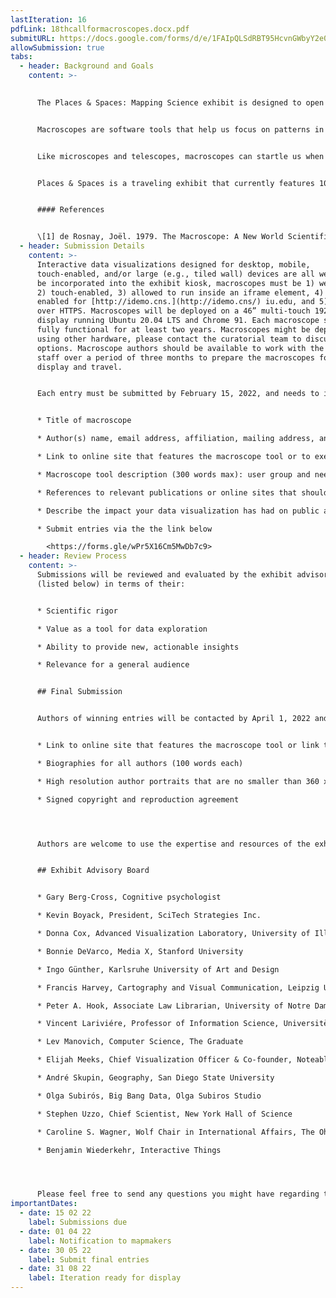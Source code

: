 ```yaml
---
lastIteration: 16
pdfLink: 18thcallformacroscopes.docx.pdf
submitURL: https://docs.google.com/forms/d/e/1FAIpQLSdRBT95HcvnGWbyY2e0guu7eHnp50JnSBDTGSO_YHvXfj0iJw/viewform
allowSubmission: true
tabs:
  - header: Background and Goals
    content: >-
      

      The Places & Spaces: Mapping Science exhibit is designed to open people’s minds and hearts to the value, complexity, and beauty of science and technology. We are inviting authors of interactive data visualizations, also called macroscopes, to submit their work for inclusion in the Places & Spaces: Mapping Science exhibit.


      Macroscopes are software tools that help us focus on patterns in data that are too large or complex to see with the naked eye. The idea of the macroscope was explored in 1979 by Joël de Rosnay in a book titled The Macroscope: A New World Scientific System \[1]. To meet the challenges posed by the rapidly increasing abundance, diversity, and complexity of information, de Rosnay proposed the macroscope, a tool for observing “what is at once too great, too slow, and too complex for our eyes.”


      Like microscopes and telescopes, macroscopes can startle us when we point them at objects we thought we already knew. Through their lens, we may see familiar structures in a new light or gain a fresh perspective on an old process. This year’s call for submissions to the Places & Spaces exhibit celebrates the decidedly scopic feature of macroscopes. Simply put, we are looking for interactive visualizations that disrupt our old habits of seeing, that challenge our common patterns of perception in order that we might see something anew. To do so, they may use novel datasets and algorithms or employ innovative user interface designs. 


      Places & Spaces is a traveling exhibit that currently features 100 maps and 28 interactive macroscopes from a wide range of disciplines. Since 2005, the exhibit has traveled to 28 countries and appeared in various formats at over 382 venues and events, including the Davos Economic Forum, National Academy of Sciences, and the New York Public Library. News coverage has appeared in Nature, Science, USA Today, and Wired.


      #### References


      \[1] de Rosnay, Joël. 1979. The Macroscope: A New World Scientific System. New York: Harper & Row.
  - header: Submission Details
    content: >-
      Interactive data visualizations designed for desktop, mobile,
      touch-enabled, and/or large (e.g., tiled wall) devices are all welcome. To
      be incorporated into the exhibit kiosk, macroscopes must be 1) web-based,
      2) touch-enabled, 3) allowed to run inside an iframe element, 4) have CORS
      enabled for [http://idemo.cns.](http://idemo.cns/) iu.edu, and 5) served
      over HTTPS. Macroscopes will be deployed on a 46” multi-touch 1920 x 1080
      display running Ubuntu 20.04 LTS and Chrome 91. Each macroscope should be
      fully functional for at least two years. Macroscopes might be deployed
      using other hardware, please contact the curatorial team to discuss
      options. Macroscope authors should be available to work with the exhibit
      staff over a period of three months to prepare the macroscopes for public
      display and travel.


      Each entry must be submitted by February 15, 2022, and needs to include:


      * Title of macroscope

      * Author(s) name, email address, affiliation, mailing address, and social media handles

      * Link to online site that features the macroscope tool or to executable code

      * Macroscope tool description (300 words max): user group and needs served, data used, data analysis performed, visualization techniques applied, and main insights gained. Please also outline the vision that this new macroscope embodies.

      * References to relevant publications or online sites that should be cited, links to related projects or works

      * Describe the impact your data visualization has had on public awareness, social policy, or political action.

      * Submit entries via the the link below 

        <https://forms.gle/wPr5X16Cm5MwDb7c9>
  - header: Review Process
    content: >-
      Submissions will be reviewed and evaluated by the exhibit advisory board
      (listed below) in terms of their:


      * Scientific rigor

      * Value as a tool for data exploration

      * Ability to provide new, actionable insights

      * Relevance for a general audience


      ## Final Submission


      Authors of winning entries will be contacted by April 1, 2022 and invited to submit final entries by May 30, 2022. Each final entry consists of:


      * Link to online site that features the macroscope tool or link to executable code. This must be a fully self-contained version of the macroscope that can operate without any outside links and without opening new windows.

      * Biographies for all authors (100 words each)

      * High resolution author portraits that are no smaller than 360 x 450 pixels, or 1.2” x 1.5” at 300 dpi.

      * Signed copyright and reproduction agreement




      Authors are welcome to use the expertise and resources of the exhibit curators and designers. The macroscopes are expected to be ready for display by August 31, 2022.


      ## Exhibit Advisory Board


      * Gary Berg-Cross, Cognitive psychologist

      * Kevin Boyack, President, SciTech Strategies Inc.

      * Donna Cox, Advanced Visualization Laboratory, University of Illinois at Urbana-Champaign

      * Bonnie DeVarco, Media X, Stanford University

      * Ingo Günther, Karlsruhe University of Art and Design

      * Francis Harvey, Cartography and Visual Communication, Leipzig University

      * Peter A. Hook, Associate Law Librarian, University of Notre Dame

      * Vincent Lariviére, Professor of Information Science, Universitè de Montrèal

      * Lev Manovich, Computer Science, The Graduate 

      * Elijah Meeks, Chief Visualization Officer & Co-founder, Noteable

      * André Skupin, Geography, San Diego State University

      * Olga Subirós, Big Bang Data, Olga Subiros Studio

      * Stephen Uzzo, Chief Scientist, New York Hall of Science

      * Caroline S. Wagner, Wolf Chair in International Affairs, The Ohio State University

      * Benjamin Wiederkehr, Interactive Things




      Please feel free to send any questions you might have regarding the judging process to Todd Theriault ([ttheriau@indiana.edu](mailto:ttheriau@indiana.edu)) and use the subject heading “Macroscope Inquiry.”
importantDates:
  - date: 15 02 22
    label: Submissions due
  - date: 01 04 22
    label: Notification to mapmakers
  - date: 30 05 22
    label: Submit final entries
  - date: 31 08 22
    label: Iteration ready for display
---
```

